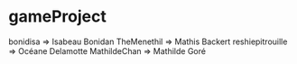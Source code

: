 # gameProject

bonidisa => Isabeau Bonidan
TheMenethil => Mathis Backert
reshiepitrouille => Océane Delamotte
MathildeChan => Mathilde Goré
